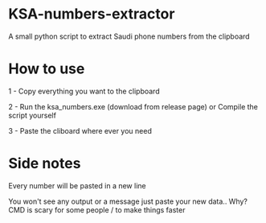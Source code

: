 # KSA-numbers-extractor
A small python script to extract Saudi phone numbers from the clipboard 

# How to use
1 - Copy everything you want to the clipboard 

2 - Run the ksa_numbers.exe (download from release page) or Compile the script yourself

3 - Paste the cliboard where ever you need

# Side notes
Every number will be pasted in a new line

You won't see any output or a message just paste your new data.. 
Why? CMD is scary for some people / to make things faster

 

